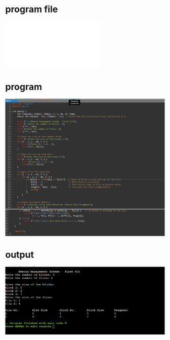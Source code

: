 # program file
![program file](FIRSTFIT.c)
# program
![PROGRAM](PROGRAM.png)
# output
![output](OUTPUT.png)
